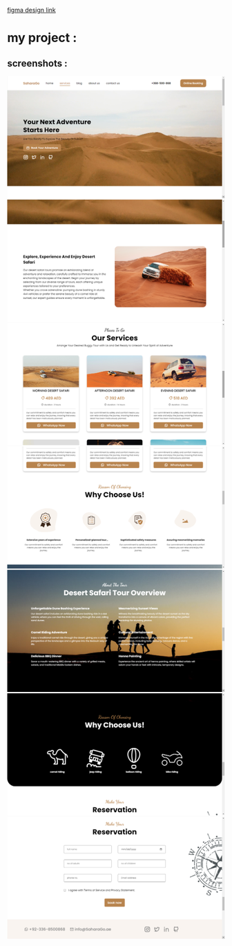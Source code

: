 [figma design link](https://www.figma.com/design/9gC0tShzieOgUL48HLULDo/Dessert-plannet-(dev)?node-id=0-1&t=jowVAq3KpoiuI8TQ-0)



# my project : 


## screenshots : 

<img src="./screenshots/screenshot1.png">

<img src="./screenshots/screenshot2.png">

<img src="./screenshots/screenshot3.png">

<img src="./screenshots/screenshot4.png">

<img src="./screenshots/screenshot5.png">

<img src="./screenshots/screenshot6.png">

<img src="./screenshots/screenshot7.png">
